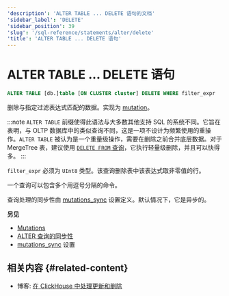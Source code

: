 ```yaml
---
'description': 'ALTER TABLE ... DELETE 语句的文档'
'sidebar_label': 'DELETE'
'sidebar_position': 39
'slug': '/sql-reference/statements/alter/delete'
'title': 'ALTER TABLE ... DELETE 语句'
---
```



# ALTER TABLE ... DELETE 语句

```sql
ALTER TABLE [db.]table [ON CLUSTER cluster] DELETE WHERE filter_expr
```

删除与指定过滤表达式匹配的数据。实现为 [mutation](/sql-reference/statements/alter/index.md#mutations)。

:::note
`ALTER TABLE` 前缀使得此语法与大多数其他支持 SQL 的系统不同。它旨在表明，与 OLTP 数据库中的类似查询不同，这是一项不设计为频繁使用的重操作。`ALTER TABLE` 被认为是一个重量级操作，需要在删除之前合并底层数据。对于 MergeTree 表，建议使用 [`DELETE FROM` 查询](/sql-reference/statements/delete.md)，它执行轻量级删除，并且可以快得多。
:::

`filter_expr` 必须为 `UInt8` 类型。该查询删除表中该表达式取非零值的行。

一个查询可以包含多个用逗号分隔的命令。

查询处理的同步性由 [mutations_sync](/operations/settings/settings.md/#mutations_sync) 设置定义。默认情况下，它是异步的。

**另见**

- [Mutations](/sql-reference/statements/alter/index.md#mutations)
- [ALTER 查询的同步性](/sql-reference/statements/alter/index.md#synchronicity-of-alter-queries)
- [mutations_sync](/operations/settings/settings.md/#mutations_sync) 设置

## 相关内容 {#related-content}

- 博客: [在 ClickHouse 中处理更新和删除](https://clickhouse.com/blog/handling-updates-and-deletes-in-clickhouse)
